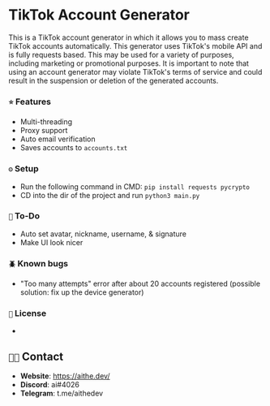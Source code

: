 # TikTok Account Generator

This is a TikTok account generator in which it allows you to mass create TikTok accounts automatically. This generator uses TikTok's mobile API and is fully requests based. This may be used for a variety of purposes, including marketing or promotional purposes. It is important to note that using an account generator may violate TikTok's terms of service and could result in the suspension or deletion of the generated accounts.

### `⭐` Features
- Multi-threading
- Proxy support
- Auto email verification
- Saves accounts to `accounts.txt`

### `⚙️` Setup
- Run the following command in CMD: `pip install requests pycrypto`
- CD into the dir of the project and run `python3 main.py`

### `📝` To-Do
- Auto set avatar, nickname, username, & signature
- Make UI look nicer

### `🪲` Known bugs
- "Too many attempts" error after about 20 accounts registered (possible solution: fix up the device generator)

### `📄` License
- 

## `🧑‍💻` Contact
- **Website**: https://aithe.dev/
- **Discord**: ai#4026
- **Telegram**: t.me/aithedev
